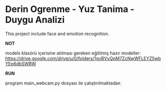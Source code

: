 # Derin Ogrenme - Yuz Tanima -  Duygu Analizi
This project include face and emotion recognition.

**NOT**

models klasörü içerisine atılması gereken eğitilmiş hazır modeller: https://drive.google.com/drive/u/0/folders/1gvBVvQpM7ZcNwWFLEYZ5wbYEp6dbSWBW

**RUN**

program main_webcam.py dosyası ile çalıştırılmaktadaır. 

